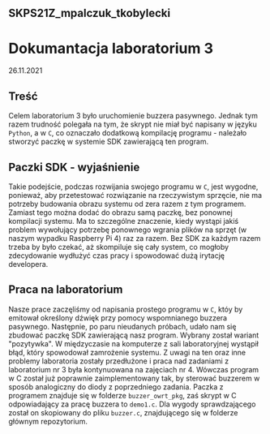 ## SKPS21Z_mpalczuk_tkobylecki

# Dokumantacja laboratorium 3
26.11.2021

## Treść
Celem laboratorium 3 było uruchomienie buzzera pasywnego. Jednak tym razem trudność polegała na tym, że skrypt nie miał być napisany w języku `Python`, a w `C`, co oznaczało dodatkową kompilację programu - należało stworzyć paczkę w systemie SDK zawierającą ten program.

## Paczki SDK - wyjaśnienie
Takie podejście, podczas rozwijania swojego programu w `C`, jest wygodne, ponieważ, aby przetestować rozwiązanie na rzeczywistym sprzęcie, nie ma potrzeby budowania obrazu systemu od zera razem z tym programem. Zamiast tego można dodać do obrazu samą paczkę, bez ponownej kompilacji systemu. Ma to szczególne znaczenie, kiedy wystąpi jakiś problem wywołujący potrzebę ponownego wgrania plików na sprzęt (w naszym wypadku Raspberry Pi 4) raz za razem. Bez SDK za każdym razem trzeba by było czekać, aż skompiluje się cały system, co mogłoby zdecydowanie wydłużyć czas pracy i spowodować dużą irytację developera.

## Praca na laboratorium
Nasze prace zaczęliśmy od napisania prostego programu w `C`, któy by emitował określony dźwięk przy pomocy wspomnianego buzzera pasywnego. Następnie, po paru nieudanych próbach, udało nam się zbudować paczkę SDK zawierającą nasz program. Wybrany został wariant "pozytywka". W międzyczasie na komputerze z sali laboratoryjnej wystąpił błąd, który spowodował zamrożenie systemu. Z uwagi na ten oraz inne problemy laboratoria zostały przedłużone i praca nad zadaniami z laboratorium nr 3 była kontynuowana na zajęciach nr 4. Wówczas program w C został już poprawnie zaimplementowany tak, by sterować buzzerem w sposób analogiczny do diody z poprzedniego zadania. Paczka z programem znajduje się w folderze `buzzer_owrt_pkg`, zaś skrypt w C odpowiadający za pracę buzzera to `demo1.c`. Dla wygody sprawdzającego został on skopiowany do pliku `buzzer.c`, znajdującego się w folderze głównym repozytorium.

